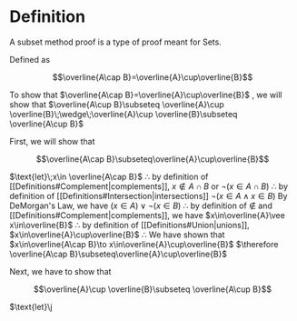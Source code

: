 # Definition
A subset method proof is a type of proof meant for Sets.

Defined as

$$\overline{A\cap B}=\overline{A}\cup\overline{B}$$

To show that $\overline{A\cap B}=\overline{A}\cup\overline{B}$ , we will show that $\overline{A\cup B}\subseteq \overline{A}\cup \overline{B}\;\wedge\;\overline{A}\cup \overline{B}\subseteq \overline{A\cup B}$ 

First, we will show that

$$\overline{A\cap B}\subseteq\overline{A}\cup\overline{B}$$

$\text{let}\;x\in \overline{A\cap B}$
$\therefore$ by definition of [[Definitions#Complement|complements]], $x\notin A\cap B$ or $\neg(x\in A\cap B)$
$\therefore$ by definition of [[Definitions#Intersection|intersections]] $\neg(x\in A\wedge x\in B)$
By DeMorgan's Law, we have $(x\in A)\vee\neg(x\in B)$
$\therefore$ by definition of $\notin$ and [[Definitions#Complement|complements]], we have $x\in\overline{A}\vee x\in\overline{B}$
$\therefore$ by definition of [[Definitions#Union|unions]], $x\in\overline{A}\cup\overline{B}$
$\therefore$ We have shown that $x\in\overline{A\cap B}\to x\in\overline{A}\cup\overline{B}$
$\therefore \overline{A\cap B}\subseteq\overline{A}\cup\overline{B}$ 

Next, we have to show that 

$$\overline{A}\cup \overline{B}\subseteq \overline{A\cup B}$$

$\text{let}\j 